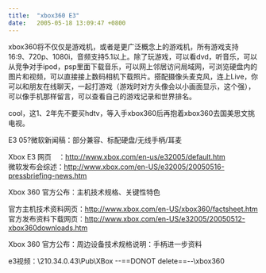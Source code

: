 ```yaml
---
title:  "xbox360 E3"
date:   2005-05-18 13:09:47 +0800
---
```


xbox360将不仅仅是游戏机，或者是更广泛概念上的游戏机，所有游戏支持16:9、720p、1080i，音频支持5.1以上。除了玩游戏，可以看dvd，听音乐，可以从竞争对手ipod，psp里面下载音乐，可以网上邻居访问局域网，可浏览硬盘内的图片和视频，可以直接接上数码相机下载照片。搭配摄像头麦克风，连上Live，你可以和朋友在线聊天，一起打游戏（游戏时对方头像会以小画面显示，这个强），可以像手机那样留言，可以查看自己的游戏记录和世界排名。  

cool，这1、2年先不要买hdtv，等入手xbox360后再抱着xbox360去国美思文挑电视。  

E3 05?微软新闻稿：部分兼容、标配硬盘/无线手柄/耳麦  

Xbox E3 网页　：http://www.xbox.com/en-us/e32005/default.htm  
微软发布会综述：http://www.xbox.com/en-US/e32005/20050516-pressbriefing-news.htm  

Xbox 360 官方公布：主机技术规格、关键性特色  

官方主机技术资料网页：http://www.xbox.com/en-US/xbox360/factsheet.htm  
官方发布资料下载网页：http://www.xbox.com/en-US/e32005/20050512-xbox360downloads.htm  

Xbox 360 官方公布：周边设备技术规格说明：手柄进一步资料  

e3视频：\\210.34.0.43\Pub\XBox --==DONOT delete==--\xbox360  

